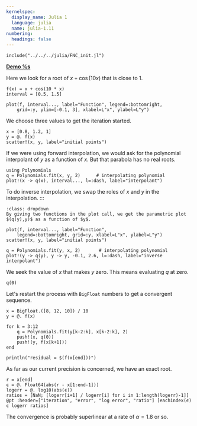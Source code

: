 ```yaml
---
kernelspec:
  display_name: Julia 1
  language: julia
  name: julia-1.11
numbering:
  headings: false
---
```

```{code-cell}
include("../../../julia/FNC_init.jl")
```
[**Demo %s**](#demo-secant-iqi)

Here we look for a root of $x+\cos(10x)$ that is close to 1.

```{code-cell}
f(x) = x + cos(10 * x)
interval = [0.5, 1.5]

plot(f, interval..., label="Function", legend=:bottomright,
    grid=:y, ylim=[-0.1, 3], xlabel=L"x", ylabel=L"y")
```

We choose three values to get the iteration started.

```{code-cell}
x = [0.8, 1.2, 1]
y = @. f(x)
scatter!(x, y, label="initial points")
```

If we were using forward interpolation, we would ask for the polynomial interpolant of $y$ as a function of $x$. But that parabola has no real roots.

```{code-cell}
using Polynomials
q = Polynomials.fit(x, y, 2)      # interpolating polynomial
plot!(x -> q(x), interval..., l=:dash, label="interpolant")
```

To do inverse interpolation, we swap the roles of $x$ and $y$ in the interpolation.
:::
```{tip}
:class: dropdown
By giving two functions in the plot call, we get the parametric plot $(q(y),y)$ as a function of $y$.
```

```{code-cell}
plot(f, interval..., label="Function",
    legend=:bottomright, grid=:y, xlabel=L"x", ylabel=L"y")
scatter!(x, y, label="initial points")

q = Polynomials.fit(y, x, 2)       # interpolating polynomial
plot!(y -> q(y), y -> y, -0.1, 2.6, l=:dash, label="inverse interpolant")
```

We seek the value of $x$ that makes $y$ zero. This means evaluating $q$ at zero.

```{code-cell}
q(0)
```

Let's restart the process with `BigFloat` numbers to get a convergent sequence.

```{code-cell}
x = BigFloat.([8, 12, 10]) / 10
y = @. f(x)

for k = 3:12
    q = Polynomials.fit(y[k-2:k], x[k-2:k], 2)
    push!(x, q(0))
    push!(y, f(x[k+1]))
end

println("residual = $(f(x[end]))")
```

As far as our current precision is concerned, we have an exact root.

```{code-cell}
r = x[end]
ϵ = @. Float64(abs(r - x[1:end-1]))
logerr = @. log10(abs(ϵ))
ratios = [NaN; [logerr[i+1] / logerr[i] for i in 1:length(logerr)-1]]
@pt :header=["iteration", "error", "log error", "ratio"] [eachindex(ϵ) ϵ logerr ratios]
```

The convergence is probably superlinear at a rate of $\alpha=1.8$ or so.

